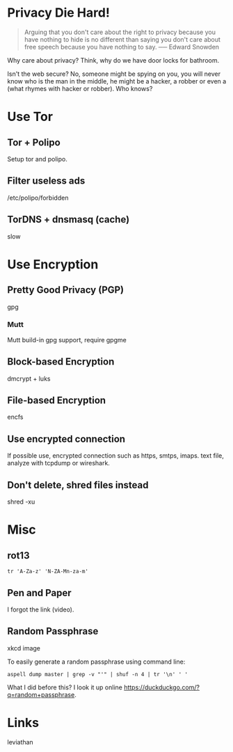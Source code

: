 Privacy Die Hard!
=================

> Arguing that you don't care about the right to privacy because you have
> nothing to hide is no different than saying you don't care about free speech
> because you have nothing to say.  ── Edward Snowden

Why care about privacy? Think, why do we have door locks for bathroom.

Isn't the web secure? No, someone might be spying on you, you will never know
who is the man in the middle, he might be a hacker, a robber or even a (what
rhymes with hacker or robber). Who knows?

Use Tor
=======

Tor + Polipo
------------
Setup tor and polipo.

Filter useless ads
------------------
/etc/polipo/forbidden

TorDNS + dnsmasq (cache)
------------------------
slow

Use Encryption
==============

Pretty Good Privacy (PGP)
-------------------------
gpg

### Mutt
Mutt build-in gpg support, require gpgme

Block-based Encryption
----------------------
dmcrypt + luks

File-based Encryption
---------------------
encfs

Use encrypted connection
------------------------
If possible use, encrypted connection such as https, smtps, imaps.
text file, analyze with tcpdump or wireshark.

Don't delete, shred files instead
---------------------------------
shred -xu

Misc
====

rot13
-----
    tr 'A-Za-z' 'N-ZA-Mn-za-m'

Pen and Paper
-------------
I forgot the link (video).

Random Passphrase
-----------------
xkcd image

To easily generate a random passphrase using command line:

    aspell dump master | grep -v "'" | shuf -n 4 | tr '\n' ' '

What I did before this? I look it up online
<https://duckduckgo.com/?q=random+passphrase>.

Links
=====
leviathan
